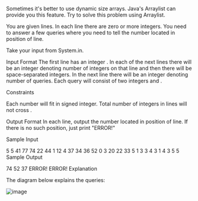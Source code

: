 Sometimes it's better to use dynamic size arrays. Java's Arraylist can provide you this feature. Try to solve this problem using Arraylist.

You are given  lines. In each line there are zero or more integers. You need to answer a few queries where you need to tell the number located in  position of  line.

Take your input from System.in.

Input Format
The first line has an integer . In each of the next  lines there will be an integer  denoting number of integers on that line and then there will be  space-separated integers. In the next line there will be an integer  denoting number of queries. Each query will consist of two integers  and .

Constraints

Each number will fit in signed integer.
Total number of integers in  lines will not cross .

Output Format
In each line, output the number located in  position of  line. If there is no such position, just print "ERROR!"

Sample Input

5
5 41 77 74 22 44
1 12
4 37 34 36 52
0
3 20 22 33
5
1 3
3 4
3 1
4 3
5 5
Sample Output

74
52
37
ERROR!
ERROR!
Explanation

The diagram below explains the queries:

<img src="https://s3.amazonaws.com/hr-assets/0/1489168616-b25dd38013-arraylist.png" alt="image" title="">
